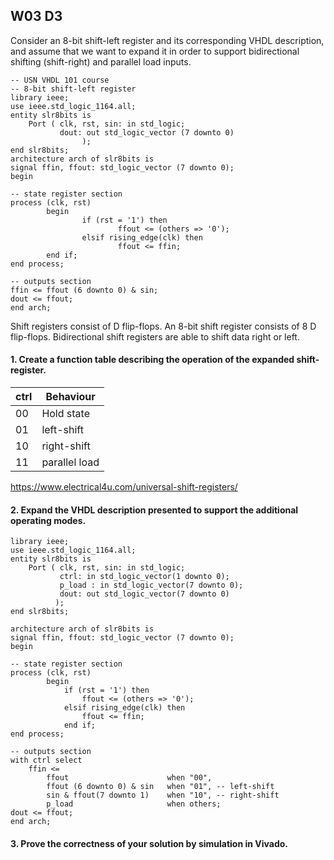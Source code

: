 ## W03 D3

Consider an 8-bit shift-left register and its corresponding VHDL description, and assume that we want to expand it in order to support bidirectional shifting (shift-right) and parallel load inputs.


```
-- USN VHDL 101 course
-- 8-bit shift-left register
library ieee;
use ieee.std_logic_1164.all;
entity slr8bits is
    Port ( clk, rst, sin: in std_logic;
           dout: out std_logic_vector (7 downto 0)
                );
end slr8bits;
architecture arch of slr8bits is
signal ffin, ffout: std_logic_vector (7 downto 0);
begin

-- state register section
process (clk, rst)
        begin
                if (rst = '1') then
                        ffout <= (others => '0');
                elsif rising_edge(clk) then
                        ffout <= ffin;
        end if;
end process;

-- outputs section
ffin <= ffout (6 downto 0) & sin;
dout <= ffout;
end arch;
```


Shift registers consist of D flip-flops. An 8-bit shift register consists of 8 D flip-flops. Bidirectional shift registers are able to shift data right or left.


#### 1.	Create a function table describing the operation of the expanded shift-register.


| ctrl | Behaviour 
|---- |-----
| 00  | Hold state
| 01 | left-shift
| 10 | right-shift
| 11 | parallel load


https://www.electrical4u.com/universal-shift-registers/


#### 2.	Expand the VHDL description presented to support the additional operating modes.

```
library ieee;
use ieee.std_logic_1164.all;
entity slr8bits is
    Port ( clk, rst, sin: in std_logic;
           ctrl: in std_logic_vector(1 downto 0);
           p_load : in std_logic_vector(7 downto 0);
           dout: out std_logic_vector(7 downto 0)
          );
end slr8bits;

architecture arch of slr8bits is
signal ffin, ffout: std_logic_vector (7 downto 0);
begin

-- state register section
process (clk, rst)
        begin
            if (rst = '1') then
                ffout <= (others => '0');
            elsif rising_edge(clk) then
                ffout <= ffin;
            end if;
end process;

-- outputs section
with ctrl select
    ffin <=
        ffout                      when "00",
        ffout (6 downto 0) & sin   when "01", -- left-shift
        sin & ffout(7 downto 1)    when "10", -- right-shift
        p_load                     when others;
dout <= ffout;
end arch;

```


#### 3.	Prove the correctness of your solution by simulation in Vivado.

